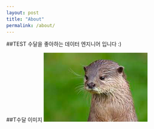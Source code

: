 ```yaml
---
layout: post
title: "About"
permalink: /about/
---
```


##TEST
수달을 좋아하는 데이터 엔지니어 입니다 :)

##T수달 이미지
![sudal 1](../images/수달1.png)
